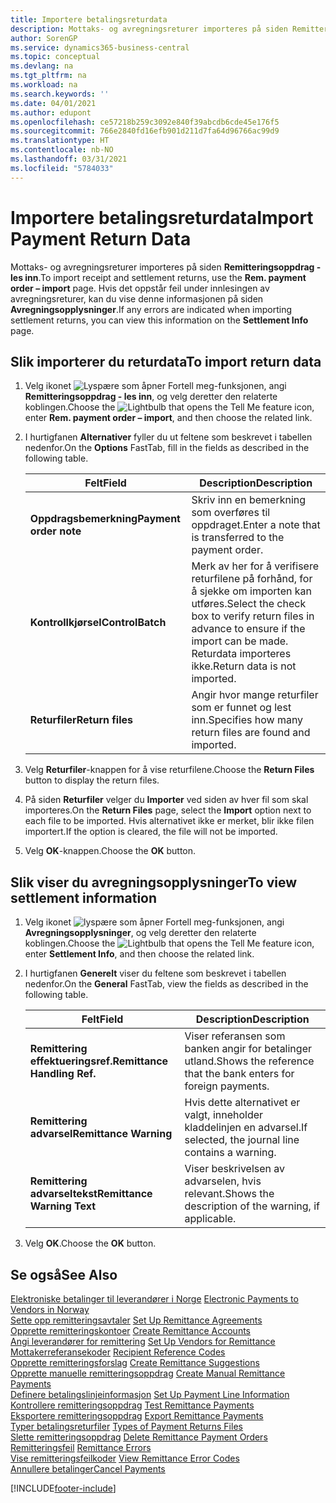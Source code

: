 ```yaml
---
title: Importere betalingsreturdata
description: Mottaks- og avregningsreturer importeres på siden Remitteringsoppdrag - les inn.
author: SorenGP
ms.service: dynamics365-business-central
ms.topic: conceptual
ms.devlang: na
ms.tgt_pltfrm: na
ms.workload: na
ms.search.keywords: ''
ms.date: 04/01/2021
ms.author: edupont
ms.openlocfilehash: ce57218b259c3092e840f39abcdb6cde45e176f5
ms.sourcegitcommit: 766e2840fd16efb901d211d7fa64d96766ac99d9
ms.translationtype: HT
ms.contentlocale: nb-NO
ms.lasthandoff: 03/31/2021
ms.locfileid: "5784033"
---
```

# <a name="import-payment-return-data"></a><span data-ttu-id="c1d67-103">Importere betalingsreturdata</span><span class="sxs-lookup"><span data-stu-id="c1d67-103">Import Payment Return Data</span></span>
<span data-ttu-id="c1d67-104">Mottaks- og avregningsreturer importeres på siden **Remitteringsoppdrag - les inn**.</span><span class="sxs-lookup"><span data-stu-id="c1d67-104">To import receipt and settlement returns, use the **Rem. payment order – import** page.</span></span> <span data-ttu-id="c1d67-105">Hvis det oppstår feil under innlesingen av avregningsreturer, kan du vise denne informasjonen på siden **Avregningsopplysninger**.</span><span class="sxs-lookup"><span data-stu-id="c1d67-105">If any errors are indicated when importing settlement returns, you can view this information on the **Settlement Info** page.</span></span>  

## <a name="to-import-return-data"></a><span data-ttu-id="c1d67-106">Slik importerer du returdata</span><span class="sxs-lookup"><span data-stu-id="c1d67-106">To import return data</span></span>  

1.  <span data-ttu-id="c1d67-107">Velg ikonet ![Lyspære som åpner Fortell meg-funksjonen](../../media/ui-search/search_small.png "Fortell hva du vil gjøre"), angi **Remitteringsoppdrag - les inn**, og velg deretter den relaterte koblingen.</span><span class="sxs-lookup"><span data-stu-id="c1d67-107">Choose the ![Lightbulb that opens the Tell Me feature](../../media/ui-search/search_small.png "Tell me what you want to do") icon, enter **Rem. payment order – import**, and then choose the related link.</span></span>  
2.  <span data-ttu-id="c1d67-108">I hurtigfanen **Alternativer** fyller du ut feltene som beskrevet i tabellen nedenfor.</span><span class="sxs-lookup"><span data-stu-id="c1d67-108">On the **Options** FastTab, fill in the fields as described in the following table.</span></span>  

    |<span data-ttu-id="c1d67-109">Felt</span><span class="sxs-lookup"><span data-stu-id="c1d67-109">Field</span></span>|<span data-ttu-id="c1d67-110">Description</span><span class="sxs-lookup"><span data-stu-id="c1d67-110">Description</span></span>|  
    |---------------------------------|---------------------------------------|  
    |<span data-ttu-id="c1d67-111">**Oppdragsbemerkning**</span><span class="sxs-lookup"><span data-stu-id="c1d67-111">**Payment order note**</span></span>|<span data-ttu-id="c1d67-112">Skriv inn en bemerkning som overføres til oppdraget.</span><span class="sxs-lookup"><span data-stu-id="c1d67-112">Enter a note that is transferred to the payment order.</span></span>|  
    |<span data-ttu-id="c1d67-113">**Kontrollkjørsel**</span><span class="sxs-lookup"><span data-stu-id="c1d67-113">**ControlBatch**</span></span>|<span data-ttu-id="c1d67-114">Merk av her for å verifisere returfilene på forhånd, for å sjekke om importen kan utføres.</span><span class="sxs-lookup"><span data-stu-id="c1d67-114">Select the check box to verify return files in advance to ensure if the import can be made.</span></span> <span data-ttu-id="c1d67-115">Returdata importeres ikke.</span><span class="sxs-lookup"><span data-stu-id="c1d67-115">Return data is not imported.</span></span>|  
    |<span data-ttu-id="c1d67-116">**Returfiler**</span><span class="sxs-lookup"><span data-stu-id="c1d67-116">**Return files**</span></span>|<span data-ttu-id="c1d67-117">Angir hvor mange returfiler som er funnet og lest inn.</span><span class="sxs-lookup"><span data-stu-id="c1d67-117">Specifies how many return files are found and imported.</span></span>|  

3.  <span data-ttu-id="c1d67-118">Velg **Returfiler**-knappen for å vise returfilene.</span><span class="sxs-lookup"><span data-stu-id="c1d67-118">Choose the **Return Files** button to display the return files.</span></span>  
4.  <span data-ttu-id="c1d67-119">På siden **Returfiler** velger du **Importer** ved siden av hver fil som skal importeres.</span><span class="sxs-lookup"><span data-stu-id="c1d67-119">On the **Return Files** page, select the **Import** option next to each file to be imported.</span></span> <span data-ttu-id="c1d67-120">Hvis alternativet ikke er merket, blir ikke filen importert.</span><span class="sxs-lookup"><span data-stu-id="c1d67-120">If the option is cleared, the file will not be imported.</span></span>  
5.  <span data-ttu-id="c1d67-121">Velg **OK**-knappen.</span><span class="sxs-lookup"><span data-stu-id="c1d67-121">Choose the **OK** button.</span></span>  

## <a name="to-view-settlement-information"></a><span data-ttu-id="c1d67-122">Slik viser du avregningsopplysninger</span><span class="sxs-lookup"><span data-stu-id="c1d67-122">To view settlement information</span></span>  

1.  <span data-ttu-id="c1d67-123">Velg ikonet ![lyspære som åpner Fortell meg-funksjonen](../../media/ui-search/search_small.png "Fortell hva du vil gjøre"), angi **Avregningsopplysninger**, og velg deretter den relaterte koblingen.</span><span class="sxs-lookup"><span data-stu-id="c1d67-123">Choose the ![Lightbulb that opens the Tell Me feature](../../media/ui-search/search_small.png "Tell me what you want to do") icon, enter **Settlement Info**, and then choose the related link.</span></span>  
2.  <span data-ttu-id="c1d67-124">I hurtigfanen **Generelt** viser du feltene som beskrevet i tabellen nedenfor.</span><span class="sxs-lookup"><span data-stu-id="c1d67-124">On the **General** FastTab, view the fields as described in the following table.</span></span>  

    |<span data-ttu-id="c1d67-125">Felt</span><span class="sxs-lookup"><span data-stu-id="c1d67-125">Field</span></span>|<span data-ttu-id="c1d67-126">Description</span><span class="sxs-lookup"><span data-stu-id="c1d67-126">Description</span></span>|  
    |---------------------------------|---------------------------------------|  
    |<span data-ttu-id="c1d67-127">**Remittering effektueringsref.**</span><span class="sxs-lookup"><span data-stu-id="c1d67-127">**Remittance Handling Ref.**</span></span>|<span data-ttu-id="c1d67-128">Viser referansen som banken angir for betalinger utland.</span><span class="sxs-lookup"><span data-stu-id="c1d67-128">Shows the reference that the bank enters for foreign payments.</span></span>|  
    |<span data-ttu-id="c1d67-129">**Remittering advarsel**</span><span class="sxs-lookup"><span data-stu-id="c1d67-129">**Remittance Warning**</span></span>|<span data-ttu-id="c1d67-130">Hvis dette alternativet er valgt, inneholder kladdelinjen en advarsel.</span><span class="sxs-lookup"><span data-stu-id="c1d67-130">If selected, the journal line contains a warning.</span></span>|  
    |<span data-ttu-id="c1d67-131">**Remittering advarseltekst**</span><span class="sxs-lookup"><span data-stu-id="c1d67-131">**Remittance Warning Text**</span></span>|<span data-ttu-id="c1d67-132">Viser beskrivelsen av advarselen, hvis relevant.</span><span class="sxs-lookup"><span data-stu-id="c1d67-132">Shows the description of the warning, if applicable.</span></span>|  

3.  <span data-ttu-id="c1d67-133">Velg **OK**.</span><span class="sxs-lookup"><span data-stu-id="c1d67-133">Choose the **OK** button.</span></span>  

## <a name="see-also"></a><span data-ttu-id="c1d67-134">Se også</span><span class="sxs-lookup"><span data-stu-id="c1d67-134">See Also</span></span>  
 <span data-ttu-id="c1d67-135">[Elektroniske betalinger til leverandører i Norge](electronic-payments-to-vendors-in-norway.md) </span><span class="sxs-lookup"><span data-stu-id="c1d67-135">[Electronic Payments to Vendors in Norway](electronic-payments-to-vendors-in-norway.md) </span></span>  
 <span data-ttu-id="c1d67-136">[Sette opp remitteringsavtaler](how-to-set-up-remittance-agreements.md) </span><span class="sxs-lookup"><span data-stu-id="c1d67-136">[Set Up Remittance Agreements](how-to-set-up-remittance-agreements.md) </span></span>  
 <span data-ttu-id="c1d67-137">[Opprette remitteringskontoer](how-to-create-remittance-accounts.md) </span><span class="sxs-lookup"><span data-stu-id="c1d67-137">[Create Remittance Accounts](how-to-create-remittance-accounts.md) </span></span>  
 <span data-ttu-id="c1d67-138">[Angi leverandører for remittering](how-to-set-up-vendors-for-remittance.md) </span><span class="sxs-lookup"><span data-stu-id="c1d67-138">[Set Up Vendors for Remittance](how-to-set-up-vendors-for-remittance.md) </span></span>  
 <span data-ttu-id="c1d67-139">[Mottakerreferansekoder](recipient-reference-codes.md) </span><span class="sxs-lookup"><span data-stu-id="c1d67-139">[Recipient Reference Codes](recipient-reference-codes.md) </span></span>  
 <span data-ttu-id="c1d67-140">[Opprette remitteringsforslag](how-to-create-remittance-suggestions.md) </span><span class="sxs-lookup"><span data-stu-id="c1d67-140">[Create Remittance Suggestions](how-to-create-remittance-suggestions.md) </span></span>  
 <span data-ttu-id="c1d67-141">[Opprette manuelle remitteringsoppdrag](how-to-create-manual-remittance-payments.md) </span><span class="sxs-lookup"><span data-stu-id="c1d67-141">[Create Manual Remittance Payments](how-to-create-manual-remittance-payments.md) </span></span>  
 <span data-ttu-id="c1d67-142">[Definere betalingslinjeinformasjon](how-to-set-up-payment-line-information.md) </span><span class="sxs-lookup"><span data-stu-id="c1d67-142">[Set Up Payment Line Information](how-to-set-up-payment-line-information.md) </span></span>  
 <span data-ttu-id="c1d67-143">[Kontrollere remitteringsoppdrag](how-to-test-remittance-payments.md) </span><span class="sxs-lookup"><span data-stu-id="c1d67-143">[Test Remittance Payments](how-to-test-remittance-payments.md) </span></span>  
 <span data-ttu-id="c1d67-144">[Eksportere remitteringsoppdrag](how-to-export-remittance-payments.md) </span><span class="sxs-lookup"><span data-stu-id="c1d67-144">[Export Remittance Payments](how-to-export-remittance-payments.md) </span></span>  
 <span data-ttu-id="c1d67-145">[Typer betalingsreturfiler](types-of-payment-returns-files.md) </span><span class="sxs-lookup"><span data-stu-id="c1d67-145">[Types of Payment Returns Files](types-of-payment-returns-files.md) </span></span>  
 <span data-ttu-id="c1d67-146">[Slette remitteringsoppdrag](how-to-delete-remittance-payment-orders.md) </span><span class="sxs-lookup"><span data-stu-id="c1d67-146">[Delete Remittance Payment Orders](how-to-delete-remittance-payment-orders.md) </span></span>  
 <span data-ttu-id="c1d67-147">[Remitteringsfeil](remittance-errors.md) </span><span class="sxs-lookup"><span data-stu-id="c1d67-147">[Remittance Errors](remittance-errors.md) </span></span>  
 <span data-ttu-id="c1d67-148">[Vise remitteringsfeilkoder](how-to-view-remittance-error-codes.md) </span><span class="sxs-lookup"><span data-stu-id="c1d67-148">[View Remittance Error Codes](how-to-view-remittance-error-codes.md) </span></span>  
 [<span data-ttu-id="c1d67-149">Annullere betalinger</span><span class="sxs-lookup"><span data-stu-id="c1d67-149">Cancel Payments</span></span>](how-to-cancel-payments.md)


[!INCLUDE[footer-include](../../includes/footer-banner.md)]